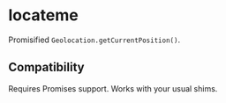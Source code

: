 # locateme

Promisified `Geolocation.getCurrentPosition()`.

## Compatibility

Requires Promises support. Works with your usual shims.
